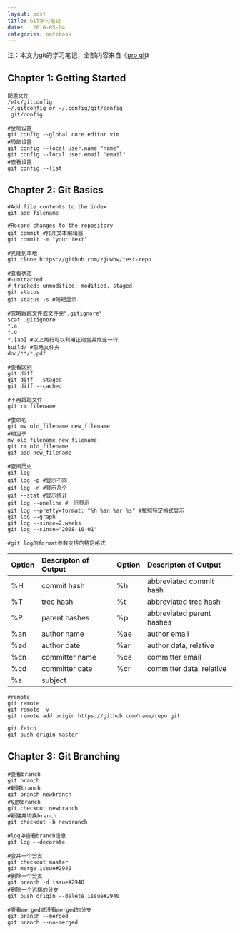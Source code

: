 ```yaml
---
layout: post
title: Git学习笔记
date:   2016-05-04
categories: notebook
---
```


注：本文为git的学习笔记，全部内容来自《[pro git](https://git-scm.com/book/en/v2)》

## Chapter 1: Getting Started

```
配置文件
/etc/gitconfig
~/.gitconfig or ~/.config/git/config
.git/config
```
	
```
#全局设置
git config --global core.editor vim
#局部设置
git config --local user.name "name"
git config --local user.email "email"
#查看设置
git config --list
```

## Chapter 2: Git Basics

```
#Add file contents to the index
git add filename
```
```
#Record changes to the repository
git commit #打开文本编辑器
git commit -m "your text"
```
```
#克隆到本地
git clone https://github.com/zjuwhw/test-repo
```
```
#查看状态
#-untracted
#-tracked: unmodified, modified, staged
git status
git status -s #简短显示
```
```
#忽略跟踪文件或文件夹".gitignore"
$cat .gitignore
*.a
*.o
*.[ao] #以上两行可以利用正则合并成这一行
build/ #忽略文件夹
doc/**/*.pdf
```
```
#查看区别
git diff
git diff --staged
git diff --cached
```
```
#不再跟踪文件
git rm filename
```
```
#重命名
git mv old_filename new_filename
#相当于
mv old_filename new_filename
git rm old_filename
git add new_filename
```
```
#查阅历史
git log
git log -p #显示不同
git log -n #显示几个
git --stat #显示统计
git log --oneline #一行显示
git log --pretty=format: "%h %an %ar %s" #按照特定格式显示
git log --graph
git log --since=2.weeks
git log --since="2008-10-01"
```
```
#git log的format参数支持的特定格式
```

|Option|Descripton of Output|Option|Descripton of Output|
|:--|:--|:--|:--|
|%H|commit hash|%h|abbreviated commit hash
|%T|tree hash|%t|abbreviated tree hash
|%P|parent hashes|%p|abbreviated parent hashes
|%an|author name|%ae|author email
|%ad|author date|%ar|author data, relative
|%cn|committer name|%ce|committer email
|%cd|committer date|%cr|committer data, relative
|%s|subject
```
#remote
git remote
git remote -v
git remote add origin https://github.com/name/repo.git
```
```
git fetch
git push origin master
```

## Chapter 3: Git Branching

```
#查看branch
git branch
#新建branch
git branch newbranch
#切换branch
git checkout newbranch
#新建并切换branch
git checkout -b newbranch
```
```
#log中查看branch信息
git log --decorate
```
```
#合并一个分支
git checkout master
git merge issue#2940
#删除一个分支
git branch -d issue#2940
#删除一个远端的分支
git push origin --delete issue#2940
```
```
#查看merged或没有merged的分支
git branch --merged
git branch --no-merged
```